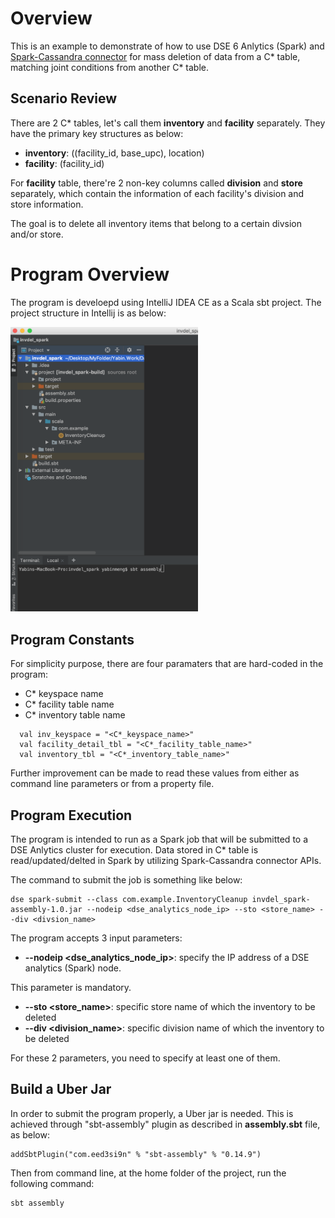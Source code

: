 # Overview
This is an example to demonstrate of how to use DSE 6 Anlytics (Spark) and [Spark-Cassandra connector](https://github.com/datastax/spark-cassandra-connector) for mass deletion of data from a C* table, matching joint conditions from another C* table. 

## Scenario Review
There are 2 C* tables, let's call them **inventory** and **facility** separately. They have the primary key structures as below:
- **inventory**: ((facility_id, base_upc), location)
- **facility**: (facility_id) 

For **facility** table, there're 2 non-key columns called **division** and **store** separately, which contain the information of each facility's division and store information.

The goal is to delete all inventory items that belong to a certain divsion and/or store.

# Program Overview
The program is develoepd using IntelliJ IDEA CE as a Scala sbt project. The project structure in Intellij is as below:
<p>
  <img src="https://github.com/yabinmeng/invdel_spark/blob/master/src/resources/intellij_project.png" width="300" alt="IntelliJ Project Structure">
</p>

## Program Constants
For simplicity purpose, there are four paramaters that are hard-coded in the program:
- C* keyspace name
- C* facility table name
- C* inventory table name
```
  val inv_keyspace = "<C*_keyspace_name>"
  val facility_detail_tbl = "<C*_facility_table_name>"
  val inventory_tbl = "<C*_inventory_table_name>"
```  

Further improvement can be made to read these values from either as command line parameters or from a property file.

## Program Execution
The program is intended to run as a Spark job that will be submitted to a DSE Anlytics cluster for execution. Data stored in C* table is read/updated/delted in Spark by utilizing Spark-Cassandra connector APIs.

The command to submit the job is something like below:
```
dse spark-submit --class com.example.InventoryCleanup invdel_spark-assembly-1.0.jar --nodeip <dse_analytics_node_ip> --sto <store_name> --div <divsion_name>
```

The program accepts 3 input parameters:
- **--nodeip <dse_analytics_node_ip>**: specify the IP address of a DSE analytics (Spark) node.

This parameter is mandatory. 


- **--sto <store_name>**: specific store name of which the inventory to be deleted
- **--div <division_name>**: specific division name of which the inventory to be deleted

For these 2 parameters, you need to specify at least one of them.


## Build a Uber Jar
In order to submit the program properly, a Uber jar is needed. This is achieved through "sbt-assembly" plugin as described in **assembly.sbt** file, as below:
```
addSbtPlugin("com.eed3si9n" % "sbt-assembly" % "0.14.9")
```

Then from command line, at the home folder of the project, run the following command:
```
sbt assembly
```
